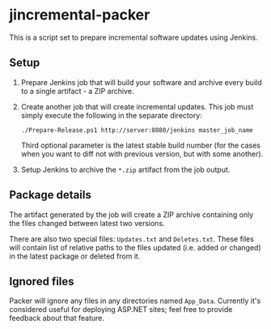 jincremental-packer
===================
This is a script set to prepare incremental software updates using Jenkins.

Setup
-----
1. Prepare Jenkins job that will build your software and archive every build to a single artifact - a ZIP archive.
2. Create another job that will create incremental updates. This job must simply execute the following in the separate directory:

       ./Prepare-Release.ps1 http://server:8080/jenkins master_job_name

   Third optional parameter is the latest stable build number (for the cases when you want to diff not with previous version, but with some another).
3. Setup Jenkins to archive the `*.zip` artifact from the job output.

Package details
---------------
The artifact generated by the job will create a ZIP archive containing only the files changed between latest two versions.

There are also two special files: `Updates.txt` and `Deletes.txt`. These files will contain list of relative paths to the files updated (i.e. added or changed) in the latest package or deleted from it.

Ignored files
-------------
Packer will ignore any files in any directories named `App_Data`. Currently it's considered useful for deploying ASP.NET sites; feel free to provide feedback about that feature.
